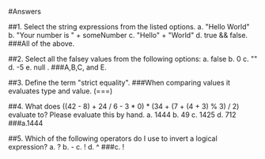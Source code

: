 #Answers

##1. Select the string expressions from the listed options. a. "Hello World" b. "Your number is " + someNumber c. "Hello" + "World" d. true && false.
###All of the above.

##2. Select all the falsey values from the following options: a. false b. 0 c. "" d. -5 e. null .
###A,B,C, and E.

##3. Define the term "strict equality".
###When comparing values it evaluates type and value. (===)

##4. What does ((42 - 8) + 24 / 6 - 3 * 0) * (34 + (7 + (4 + 3) % 3) / 2) evaluate to? Please evaluate this by hand. a. 1444 b. 49 c. 1425 d. 712
###a.1444

##5. Which of the following operators do I use to invert a logical expression? a. ? b. - c. ! d. ^
###c. !
